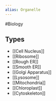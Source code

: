 ```yaml
---
alias: Organelle
---
```

#Biology
## Types
* [[Cell Nucleus]]
* [[Ribosome]]
* [[Rough ER]]
* [[Smooth ER]]
* [[Golgi Apparatus]]
* [[Lysosome]]
* [[Mitochondria]]
* [[Chloroplast]]
* [[Cytoskeleton]]